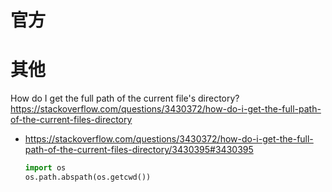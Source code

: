 
# 官方

# 其他

How do I get the full path of the current file's directory? https://stackoverflow.com/questions/3430372/how-do-i-get-the-full-path-of-the-current-files-directory
- https://stackoverflow.com/questions/3430372/how-do-i-get-the-full-path-of-the-current-files-directory/3430395#3430395
  ```py
  import os
  os.path.abspath(os.getcwd())
  ```
